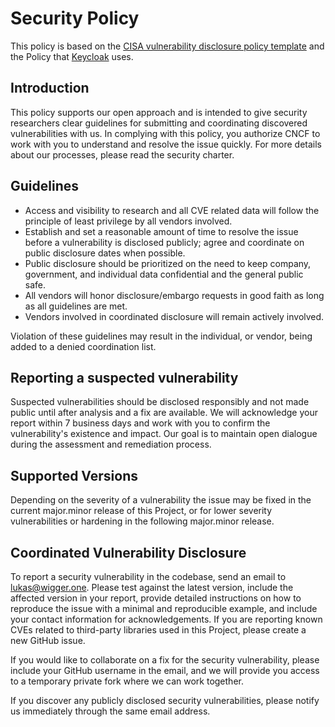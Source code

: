 # Security Policy

This policy is based on the [CISA vulnerability disclosure policy template](https://www.cisa.gov/vulnerability-disclosure-policy-template) and the Policy that [Keycloak](https://github.com/keycloak/keycloak) uses.

## Introduction

This policy supports our open approach and is intended to give security researchers clear guidelines for submitting and coordinating discovered vulnerabilities with us. In complying with this policy, you authorize CNCF to work with you to understand and resolve the issue quickly. For more details about our processes, please read the security charter.

## Guidelines

- Access and visibility to research and all CVE related data will follow the principle of least privilege by all vendors involved.
- Establish and set a reasonable amount of time to resolve the issue before a vulnerability is disclosed publicly; agree and coordinate on public disclosure dates when possible.
- Public disclosure should be prioritized on the need to keep company, government, and individual data confidential and the general public safe.
- All vendors will honor disclosure/embargo requests in good faith as long as all guidelines are met.
- Vendors involved in coordinated disclosure will remain actively involved.

Violation of these guidelines may result in the individual, or vendor, being added to a denied coordination list.

## Reporting a suspected vulnerability

Suspected vulnerabilities should be disclosed responsibly and not made public until after analysis and a fix are available. We will acknowledge your report within 7 business days and work with you to confirm the vulnerability's existence and impact. Our goal is to maintain open dialogue during the assessment and remediation process.

## Supported Versions

Depending on the severity of a vulnerability the issue may be fixed in the current major.minor release of this Project, or for lower severity vulnerabilities or hardening in the following major.minor release.

## Coordinated Vulnerability Disclosure

To report a security vulnerability in the codebase, send an email to [lukas@wigger.one](mailto:lukas@wigger.one). Please test against the latest version, include the affected version in your report, provide detailed instructions on how to reproduce the issue with a minimal and reproducible example, and include your contact information for acknowledgements. If you are reporting known CVEs related to third-party libraries used in this Project, please create a new GitHub issue.

If you would like to collaborate on a fix for the security vulnerability, please include your GitHub username in the email, and we will provide you access to a temporary private fork where we can work together.

If you discover any publicly disclosed security vulnerabilities, please notify us immediately through the same email address.
